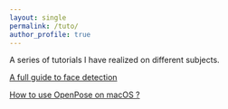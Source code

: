 ```yaml
---
layout: single
permalink: /tuto/
author_profile: true
---
```


A series of tutorials I have realized on different subjects.

[A full guide to face detection](https://maelfabien.github.io/machinelearning/face-detection/)

[How to use OpenPose on macOS ?](https://maelfabien.github.io/machinelearning/open-pose/)
